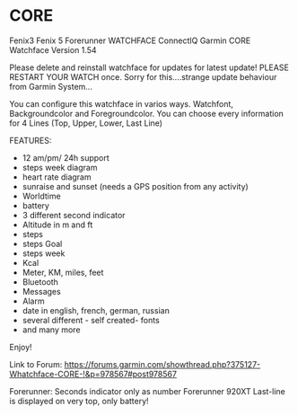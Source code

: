 # CORE
Fenix3 Fenix 5 Forerunner WATCHFACE ConnectIQ Garmin
CORE Watchface
Version 1.54

Please delete and reinstall watchface for updates for latest update!
PLEASE RESTART YOUR WATCH once.
Sorry for this....strange update behaviour from Garmin System...


You can configure this watchface in varios ways. Watchfont, Backgroundcolor and Foregroundcolor.
You can choose every information for 4 Lines (Top, Upper, Lower, Last Line)


FEATURES:
- 12 am/pm/ 24h support
- steps week diagram
- heart rate diagram
- sunraise and sunset (needs a GPS position from any activity)
- Worldtime
- battery
- 3 different second indicator
- Altitude in m and ft
- steps
- steps Goal
- steps week
- Kcal 
- Meter, KM, miles, feet 
- Bluetooth
- Messages
- Alarm
- date in english, french, german, russian
- several different - self created- fonts
- and many more

Enjoy!

Link to Forum: https://forums.garmin.com/showthread.php?375127-Whatchface-CORE-!&p=978567#post978567


Forerunner: Seconds indicator only as number
Forerunner 920XT Last-line is displayed on very top, only battery!


 

